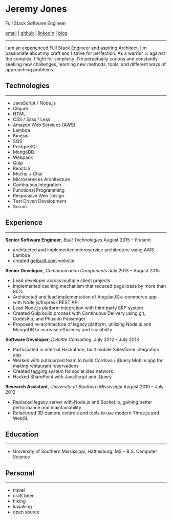 # Jeremy Jones
Full Stack Software Engineer

[email](mailto:banjeremy@gmail.com) | [github](https://github.com/banjeremy) | [linkedin](https://linkedin.com/in/banjeremy) | [blog](http://blog.jeremyjones.tech)

----------
I am an experienced Full Stack Engineer and aspiring Architect.
I'm passionate about my craft and I strive for perfection.
As a warrior ⚔ against the complex, I fight for simplicity.
I'm perpetually curious and constantly seeking new challenges, learning new methods, tools, and different ways of approaching problems.


## Technologies
------------
- JavaScript / Node.js
- Clojure
- HTML
- CSS / Sass / Less
- Amazon Web Services (AWS)
- Lambda
- Kinesis
- SQS
- PostgreSQL
- MongoDB
- Webpack
- Gulp
- ReactJS
- Mocha + Chai
- Microservices Architecture
- Continuous Integration
- Functional Programming
- Responsive Web Design
- Test Driven Development
- Scrum

## Experience
----------
**Senior Software Engineer**, *Built Technologies* August 2015 – Present
- architected and implemented microservice architecture using AWS Lambda
- created [getbuilt.com](http://getbuilt.com) website

**Senior Developer**, *Communication Components* July 2013 – August 2015
- Lead developer across multiple client projects
- Implemented caching mechanism that reduced page loads by more than 90%
- Architected and lead implementation of AngularJS e-commerce app with Node.js/Express REST API
- Lead Node.js platform integration with third party ERP system
- Created Gulp build process with Continuous Delivery using git, Codeship, and Phusion Passenger
- Proposed re-architecture of legacy platform, utilizing Node.js and MongoDB to increase efficiency and scalability

**Software Developer**, *Deloitte Consulting*, July 2012 – July 2013
- Participated in internal Hackathon, built mobile Salesforce integration app
- Worked with outsourced team to build Cordova / jQuery Mobile app for making restaurant reservations
- Created tagging system for social idea network
- Hacked SharePoint with JavaScript and jQuery

**Research Assistant**, *University of Southern Mississippi* August 2010 – July 2012
- Replaced legacy server with Node.js and Socket.io, gaining better performance and maintainability
- Refactored 3D camera controls and tools to use modern Three.js and WebGL

## Education
------------
* University of Southern Mississippi, Hattiesburg, MS – B.S. Computer Science

## Personal
-----------
- travel
- craft beer
- hiking
- kayaking
- open source
